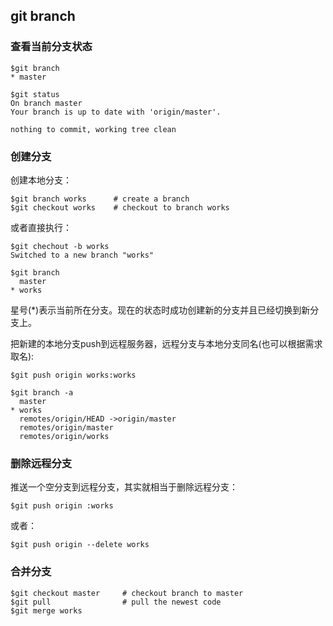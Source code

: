 ## git branch

### 查看当前分支状态

```
$git branch
* master

$git status
On branch master
Your branch is up to date with 'origin/master'.

nothing to commit, working tree clean
```

### 创建分支

创建本地分支：

```
$git branch works      # create a branch
$git checkout works    # checkout to branch works
```
或者直接执行：

```
$git chechout -b works
Switched to a new branch "works"

$git branch
  master
* works
```

星号(\*)表示当前所在分支。现在的状态时成功创建新的分支并且已经切换到新分支上。

把新建的本地分支push到远程服务器，远程分支与本地分支同名(也可以根据需求取名):

```
$git push origin works:works

$git branch -a
  master
* works
  remotes/origin/HEAD ->origin/master
  remotes/origin/master
  remotes/origin/works
```

### 删除远程分支

推送一个空分支到远程分支，其实就相当于删除远程分支：

```
$git push origin :works
```

或者：

```
$git push origin --delete works
```

### 合并分支

```
$git checkout master     # checkout branch to master
$git pull                # pull the newest code
$git merge works
```

